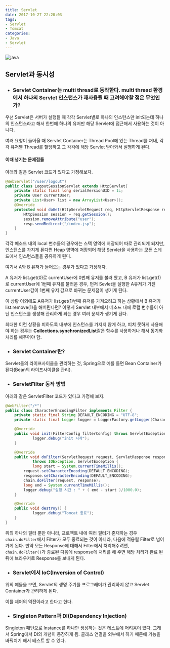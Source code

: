 ```yaml
---
title: Servlet
date: 2017-10-27 22:20:03
tags: 
- Servlet
- Tomcat
categories:
- Java
- Servlet
---
```


![java](/images/java/java.png)

## Servlet과 동시성

- ### **Servlet Container는 multi thread로 동작한다. multi thread 환경에서 하나의 Servlet 인스턴스가 재사용될 때 고려해야할 점은 무엇인가?**


우선 Servlet은 서버가 실행될 때 각각 Servlet별로 하나의 인스턴스만 init되는데 하나의 인스턴스라고 해서 한번에 하나의 유저만 해당 Servlet에 접근해서 사용하는 것이 아니다.

여러 요청이 들어올 때 Servlet Container는 Thread Pool에 있는 Thread를 꺼내, 각각 유저별 Thread를 할당하고 그 각각에 해당 Servlet 받아와서 실행하게 된다.

#### **이때 생기는 문제점들**

아래와 같은 Servlet 코드가 있다고 가정해보자.

```java
@WebServlet("/user/logout")
public class LogoutSessionServlet extends HttpServlet{
	private static final long serialVersionUID = 1L;
	private User currentUser;
	private List<User> list = new ArrayList<User>();
	@Override
	protected void doGet(HttpServletRequest req, HttpServletResponse resp) throws ServletException, IOException {
		HttpSession session = req.getSession();
		session.removeAttribute("user");
		resp.sendRedirect("/index.jsp");
	}
}
```

각각 메소드 내의 local 변수들의 경우에는 스택 영역에 저장되어 따로 관리되게 되지만, 인스턴스를 가지게 된다면 Heap 영역에 저장되어 해당 Servlet을 사용하는 모든 스레드에서 인스턴스들을 공유하게 된다.

여기서 A와 B 유저가 들어오는 경우가 있다고 가정해자.

A 유저가 list.get(0)로 currentUser에 0번째 유저를 불러 왔고, B 유저가 list.get(1)로 currentUser에 1번째 유저를 불러온 경우, 먼저 Sevlet을 실행한 A유저가 가진 currentUser값이 1번째 유저 값으로 바뀌는 문제점이 생기게 된다.

이 상황 이외에도 A유저가 list.get(1)번째 유저를 가져오려고 하는 상황에서 B 유저가 list.remove(1)을 해버린다면? 이렇게 Servlet 내부에서 메소드 내에 로컬 변수들이 아닌 인스턴스를 생성해 관리하게 되는 경우 여러 문제가 생기게 된다.

최대한 이런 상황을 피하도록 내부에 인스턴스를 가지지 않게 하고, 피치 못하게 사용해야 하는 경우는 **Collections.synchronizedList**같은 함수를 사용하거나 해서 동기화 처리를 해주어야 함.



- ### Servlet Container란?

Servlet들의 라이프사이클을 관리하는 것, Spring으로 예를 들면 Bean Container가 된다(Bean의 라이프사이클을 관리).



- ### ServletFilter 동작 방법

아래와 같은 ServletFilter 코드가 있다고 가정해 보자.

```java
@WebFilter("/*")
public class CharacterEncodingFilter implements Filter {
    private static final String DEFAULT_ENCODING = "UTF-8";
    private static final Logger logger = LoggerFactory.getLogger(CharacterEncodingFilter.class);

    @Override
    public void init(FilterConfig filterConfig) throws ServletException {
    		logger.debug("init 시작");
    }

    @Override
    public void doFilter(ServletRequest request, ServletResponse response, FilterChain chain)
            throws IOException, ServletException {
    		long start = System.currentTimeMillis();
        request.setCharacterEncoding(DEFAULT_ENCODING);
        response.setCharacterEncoding(DEFAULT_ENCODING);
        chain.doFilter(request, response);
        long end = System.currentTimeMillis();
        logger.debug("실행 시간 : " + ( end - start )/1000.0);
    }

    @Override
    public void destroy() {
    		logger.debug("Tomcat 종료");
    }
}
```

위의 하나의 필터 뿐만 아니라, 프로젝트 내에 여러 필터가 존재하는 경우 ```chain.doFilter```에서 Filter가 모두 종료되는 것이 아니라, 다음에 적용될 Filter로 넘어가게 된다. 만약 모든 Response에 대해서 Filter에서 처리해주려면, ```chain.doFilter()```가 종료된 다음에 response에 처리를 해 주면 해당 처리가 완료 된 뒤에 브라우저로 Response를 보내게 된다.



- ### Servlet에서 IoC(Inversion of Control)

위의 예들을 보면, Servlet의 생명 주기를 프로그래머가 관리하지 않고 Servlet Container가 관리하게 된다.

이를 제어의 역전이라고 한다고 한다.



- ### Singleton Pattern과 DI(Dependency Injection)

Singleton 패턴으로 Instance를 하나만 생성하는 것은 테스트에 어려움이 있다. 그래서 Spring에서 DI의 개념이 등장하게 됨. 클래스 연결을 외부에서 하기 때문에 기능을 바꿔치기 해서 테스트 할 수 있다.